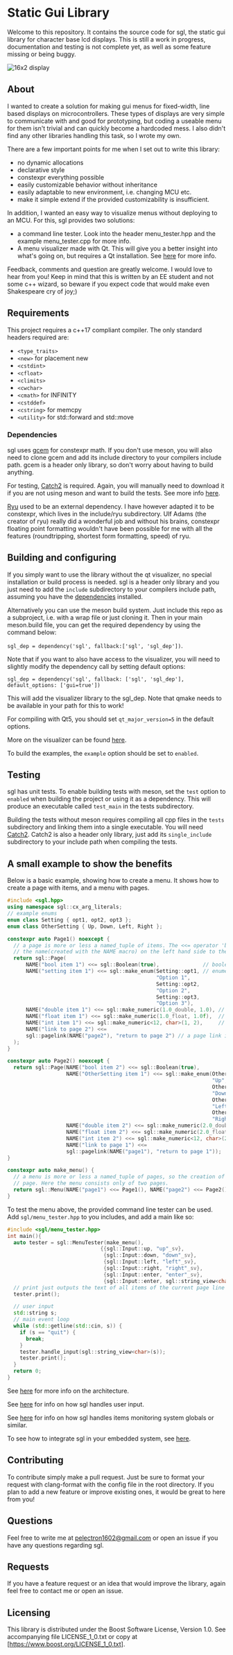 # Static Gui Library

Welcome to this repository. It contains the source code for sgl, the static gui library for character base lcd displays. This is still a work in progress, documentation and testing is not complete yet, as well as some feature missing or being buggy.

![16x2 display](markdown/images/display.jpg)

## About

I wanted to create a solution for making gui menus for fixed-width, line based displays on microcontrollers. These types of displays are very simple to communicate with and good for prototyping, but coding a useable menu for them isn't trivial and can quickly become a hardcoded mess. I also didn't find any other libraries handling this task, so I wrote my own.

There are a few important points for me when I set out to write this library:

- no dynamic allocations
- declarative style
- constexpr everything possible
- easily customizable behavior without inheritance
- easily adaptable to new environment, i.e. changing MCU etc.
- make it simple extend if the provided customizability is insufficient.

In addition, I wanted an easy way to visualize menus without deploying to an MCU. For this, sgl provides two solutions:

- a command line tester. Look into the header menu_tester.hpp and the example menu_tester.cpp for more info.
- A menu visualizer made with Qt. This will give you a better insight into what's going on, but requires a Qt installation. See [here](markdown/visualizer.md) for more info.

Feedback, comments and question are greatly welcome. I would love to hear from you! Keep in mind that this is written by an EE student and not some c++ wizard, so beware if you expect code that would make even Shakespeare cry of joy;)

## Requirements

This project requires a c++17 compliant compiler.
The only standard headers required are:

- `<type_traits>`
- `<new>` for placement new
- `<cstdint>`
- `<cfloat>`
- `<climits>`
- `<cwchar>`
- `<cmath>` for INFINITY
- `<cstddef>`
- `<cstring>` for memcpy
- `<utility>` for std::forward and std::move

### Dependencies

sgl uses [gcem](https://github.com/kthohr/gcem) for constexpr math. If you don't use meson, you will also need to clone gcem and add its include directory to your compilers include path. gcem is a header only library, so don't worry about having to build anything.

For testing, [Catch2](https://github.com/catchorg/Catch2) is required. Again, you will manually need to download it if you are not using meson and want to build the tests. See more info [here](readme.md#testing).

[Ryu](https://github.com/ulfjack/ryu) used to be an external dependency. I have however adapted it to be constexpr, which lives in the include/ryu subdirectory. Ulf Adams (the creator of ryu) really did a wonderful job and without his brains, constexpr floating point formatting wouldn't have been possible for me with all the features (roundtripping, shortest form formatting, speed) of ryu.

## Building and configuring

If you simply want to use the library without the qt visualizer, no special installation or build process is needed. sgl is a header only library and you just need to add the `include` subdirectory to your compilers include path, assuming you have the [dependencies](readme.md#dependencies) installed.

Alternatively you can use the meson build system. Just include this repo as a subproject, i.e. with a wrap file or just cloning it. Then in your main meson.build file, you can get the required dependency by using the command below:

``sgl_dep = dependency('sgl', fallback:['sgl', 'sgl_dep'])``.

Note that if you want to also have access to the visualizer, you will need to slightly modify the dependency call by setting default options:

``sgl_dep = dependency('sgl', fallback: ['sgl', 'sgl_dep'], default_options: ['gui=true'])``

This will add the visualizer library to the sgl_dep.
Note that qmake needs to be available in your path for this to work!

For compiling with Qt5, you should set `qt_major_version=5` in the default options.

More on the visualizer can be found [here](markdown/visualizer.md).

To build the examples, the `example` option should be set to `enabled`.

## Testing

sgl has unit tests. To enable building tests with meson, set the `test` option to `enabled`  when building the project or using it as a dependency. This will produce an executable called `test_main` in the tests subdirectory. 

Building the tests without meson requires compiling all cpp files in the `tests` subdirectory and linking them into a single executable. You will need [Catch2](https://github.com/catchorg/Catch2). Catch2 is also a header only library, just add its `single_include` subdirectory to your include path when compiling the tests.

## A small example to show the benefits

Below is a basic example, showing how to create a menu. It shows how to create a page with items, and a menu with pages.

```cpp
#include <sgl.hpp>
using namespace sgl::cx_arg_literals;
// example enums
enum class Setting { opt1, opt2, opt3 };
enum class OtherSetting { Up, Down, Left, Right };

constexpr auto Page1() noexcept {
  // a page is more or less a named_tuple of items. The <<= operator 'binds' 
  // the name(created with the NAME macro) on the left hand side to the item on the right hand side.
  return sgl::Page(
      NAME("bool item 1") <<= sgl::Boolean(true),              // boolean item
      NAME("setting item 1") <<= sgl::make_enum(Setting::opt1, // enumerated item
                                                "Option 1",
                                                Setting::opt2,
                                                "Option 2",
                                                Setting::opt3,
                                                "Option 3"),
      NAME("double item 1") <<= sgl::make_numeric(1.0_double, 1.0), // item holding a double
      NAME("float item 1") <<= sgl::make_numeric(1.0_float, 1.0f),  // item holding a float
      NAME("int item 1") <<= sgl::make_numeric<12, char>(1, 2),     // item holding an int
      NAME("link to page 2") <<=
      sgl::pagelink(NAME("page2"), "return to page 2") // a page link item
  );
}

constexpr auto Page2() noexcept {
  return sgl::Page(NAME("bool item 2") <<= sgl::Boolean(true),
                   NAME("OtherSetting item 1") <<= sgl::make_enum(OtherSetting::Up,
                                                                  "Up",
                                                                  OtherSetting::Down,
                                                                  "Down",
                                                                  OtherSetting::Left,
                                                                  "Left",
                                                                  OtherSetting::Right,
                                                                  "Right"),
                   NAME("double item 2") <<= sgl::make_numeric(2.0_double, 2.0),
                   NAME("float item 2") <<= sgl::make_numeric(2.0_float, 2.0f),
                   NAME("int item 2") <<= sgl::make_numeric<12, char>(2, 2),
                   NAME("link to page 1") <<=
                   sgl::pagelink(NAME("page1"), "return to page 1"));
}

constexpr auto make_menu() {
  // a menu is more or less a named_tuple of pages, so the creation of one is similar to that of a
  // page. Here the menu consists only of two pages.
  return sgl::Menu(NAME("page1") <<= Page1(), NAME("page2") <<= Page2());
}
```

To test the menu above, the provided command line tester can be used.
Add `sgl/menu_tester.hpp` to you includes, and add a main like so:

```cpp
#include <sgl/menu_tester.hpp>
int main(){
  auto tester = sgl::MenuTester(make_menu(),
                              {{sgl::Input::up, "up"_sv},
                               {sgl::Input::down, "down"_sv},
                               {sgl::Input::left, "left"_sv},
                               {sgl::Input::right, "right"_sv},
                               {sgl::Input::enter, "enter"_sv},
                               {sgl::Input::enter, sgl::string_view<char>{}}});
  // print just outputs the text of all items of the current page line by line.
  tester.print();

  // user input
  std::string s;
  // main event loop
  while (std::getline(std::cin, s)) {
    if (s == "quit") {
      break;
    }
    tester.handle_input(sgl::string_view<char>(s));
    tester.print();
  }
  return 0;
}

```

See [here](markdown/architecture.md) for more info on the architecture.

See [here](markdown/input_handling.md) for info on how sgl handles user input.

See [here](markdown/external_updates.md) for info on how sgl handles items monitoring system globals or similar.

To see how to integrate sgl in your embedded system, see [here](markdown/integrating.md).

## Contributing

To contribute simply make a pull request. Just be sure to format your request with clang-format with the config file in the root directory. If you plan to add a new feature or improve existing ones, it would be great to here from you!

## Questions

Feel free to write me at pelectron1602@gmail.com or open an issue if you have any questions regarding sgl.

## Requests

If you have a feature request or an idea that would improve the library, again feel free to contact me or open an issue.

## Licensing

This library is distributed under the Boost Software License, Version 1.0. See accompanying file LICENSE_1_0.txt or copy at [https://www.boost.org/LICENSE_1_0.txt].
